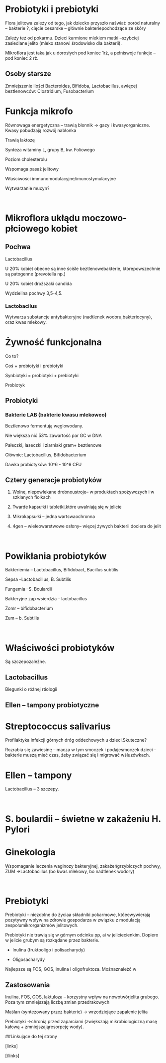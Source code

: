 # Probiotyki i prebiotyki

Flora jelitowa zależy od tego, jak dziecko przyszło naświat: poród naturalny – bakterie ?, cięcie cesarske – głównie bakteriepochodzące ze skóry

Zależy też od pokarmu. Dzieci karmione mlekiem matki –szybciej zasiedlane jelito (mleko stanowi środowisko dla bakterii).

Mikroflora jest taka jak u dorosłych pod koniec 1rż, a pełniswoje funkcje – pod koniec 2 rż.



## Osoby starsze

Zmniejszenie ilości Bacteroides, Bifidoba, Lactobacillus, awięcej beztlenowców: Clostridium, Fusobacterium



# Funkcja mikrofo

Równowaga energetyczna – trawią blonnik → gazy i kwasyorganiczne. Kwasy pobudzają rozwój nabłonka 

Trawią laktozę

Synteza witaminy L, grupy B, kw. Foliowego

Poziom cholesterolu

Wspomaga pasaż jelitowy

Właściwości immunomodulacyjne/imunostymulacyjne

Wytwarzanie mucyn?

 

# Mikroflora ukłądu moczowo-płciowego kobiet

## Pochwa

Lactobacillus

U 20% kobiet obecne są inne ściśle beztlenowebakterie, którepowszechnie są patogenne (prevotella np.)

U 20% kobiet drożsżaki candida

Wydzielina pochwy 3,5-4,5.



### Lactobacilus

Wytwarza substancje antybakteryjne (nadtlenek wodoru,bakteriocyny), oraz kwas mlekowy.



# Żywność funkcjonalna

Co to?

Coś + probiotyki i prebiotyki

Synbiotyki = probiotyki + prebiotyki

Probiotyk



## Probiotyki

### Bakterie LAB (bakterie kwasu mlekoweo)

Beztlenowo fermentują węglowodany.

Nie większa nić 53% zawartość par GC w DNA

Pałeczki, laseczki i ziarniaki gram+ beztlenowe

Głównie: Lactobacillus, Bifidobacterium

Dawka probiotyków: 10^6 - 10^9 CFU



## Cztery generacje probiotyków

1. Wolne, niepowlekane drobnoustroje– w produktach spożywczych i w szklanych fiolkach

2. Twarde kapsułki i tabletki,które uwalniają się w jelicie

3. Mikrokapsułki – jedna wartswaochronna

4. 4gen – wieleowarstwowe osłony– więcej żywych bakterii dociera do jelit

 

# Powikłania probiotyków

Bakteriemia – Lactobacillus, Bifidobact, Bacillus subtilis

Sepsa –Lactobacillus, B. Subtilis

Fungemia –S. Boulardii

Bakteryjne zap wsierdzia – lactobacillus

Zomr – bifidobacterium

Zum – b. Subtilis

 

# Właściwości probiotyków

Są szczepozależne. 



## Lactobacillus

Biegunki o różnej rtiologii



## Ellen – tampony probiotyczne

# Streptococcus salivarius

Profilaktyka infekcji górnych dróg oddechowych u dzieci.Skuteczne?

Rozrabia się zawiesinę – macza w tym smoczek i podajesmoczek dzieci – bakterie muszą mieć czas, żeby związać się i migrować wśluzówkach.



# Ellen – tampony

Lactobacillus – 3 szczepy.

 

# S. boulardii – świetne w zakażeniu H. Pylori

# Ginekologia

Wspomaganie leczenia waginozy bakteryjnej, zakażeńgrzybiczych pochwy, ZUM →Lactobacillus (bo kwas mlekowy, bo nadtlenek wodory)

 

# Prebiotyki

Prebiotyki – niezdolne do życiaa składniki pokarmowe, któeewywierają pozytywny wpływ na zdrowie gospodarza w związku z modulacją zespołumikrorganizmów jelitowych.

Prebiotyki nie trawią się w górnym odcinku pp, ai w jeliciecienkim. Dopiero w jelicie grubym są rozkądane przez bakterie.

- Inulina (fruktooligo i polisacharydy)

- Oligosacharydy

Najlepsze są FOS, GOS, inulina i oligofruktoza. Możnaznależć w



## Zastosowania

Inulina, FOS, GOS, laktuloza – korzystny wpływ na nowotwórjelita grubego. Poza tym zmniejszają liczbę zmian przedrakowych

Maślan (syntezowany przez bakterie) → wrzodziejące zapalenie jelita

Prebiotyki →chronią przed zaparciami (zwiększają mikrobiologiczną masę kałową + zmniejszająresorpcję wody).



##Linkujące do tej strony

[links]


[/links]












